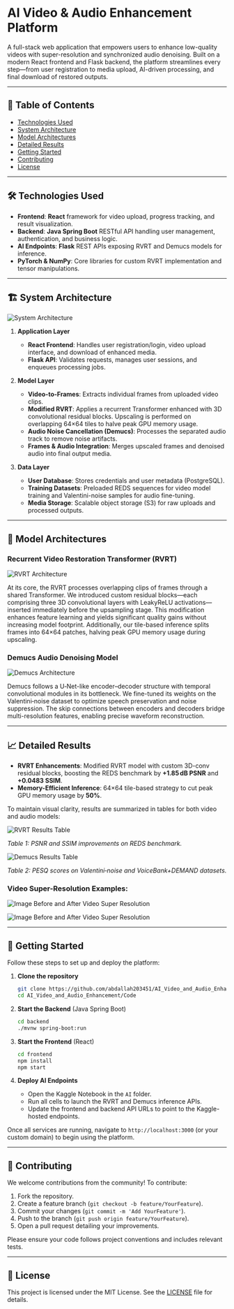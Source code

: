 # AI Video & Audio Enhancement Platform

A full-stack web application that empowers users to enhance low-quality videos with super-resolution and synchronized audio denoising. Built on a modern React frontend and Flask backend, the platform streamlines every step—from user registration to media upload, AI-driven processing, and final download of restored outputs.

---

## 📑 Table of Contents

- [Technologies Used](#-technologies-used)
- [System Architecture](#-system-architecture)
- [Model Architectures](#-model-architectures)
- [Detailed Results](#-detailed-results)
- [Getting Started](#-getting-started)
- [Contributing](#-contributing)
- [License](#-license)

---

## 🛠️ Technologies Used

- **Frontend**: **React** framework for video upload, progress tracking, and result visualization.
- **Backend**: **Java Spring Boot** RESTful API handling user management, authentication, and business logic.
- **AI Endpoints**: **Flask** REST APIs exposing RVRT and Demucs models for inference.
- **PyTorch & NumPy**: Core libraries for custom RVRT implementation and tensor manipulations.

---

## 🏗️ System Architecture

![System Architecture](Media/System_Architecture.png)

1. **Application Layer**

   - **React Frontend**: Handles user registration/login, video upload interface, and download of enhanced media.
   - **Flask API**: Validates requests, manages user sessions, and enqueues processing jobs.

2. **Model Layer**

   - **Video-to-Frames**: Extracts individual frames from uploaded video clips.
   - **Modified RVRT**: Applies a recurrent Transformer enhanced with 3D convolutional residual blocks. Upscaling is performed on overlapping 64×64 tiles to halve peak GPU memory usage.
   - **Audio Noise Cancellation (Demucs)**: Processes the separated audio track to remove noise artifacts.
   - **Frames & Audio Integration**: Merges upscaled frames and denoised audio into final output media.

3. **Data Layer**

   - **User Database**: Stores credentials and user metadata (PostgreSQL).
   - **Training Datasets**: Preloaded REDS sequences for video model training and Valentini-noise samples for audio fine-tuning.
   - **Media Storage**: Scalable object storage (S3) for raw uploads and processed outputs.

---

## 🧠 Model Architectures

### Recurrent Video Restoration Transformer (RVRT)

![RVRT Architecture](Media/RVRT_Architecture.png)

At its core, the RVRT processes overlapping clips of frames through a shared Transformer. We introduced custom residual blocks—each comprising three 3D convolutional layers with LeakyReLU activations—inserted immediately before the upsampling stage. This modification enhances feature learning and yields significant quality gains without increasing model footprint. Additionally, our tile-based inference splits frames into 64×64 patches, halving peak GPU memory usage during upscaling.

### Demucs Audio Denoising Model

![Demucs Architecture](Media/Demucs_Architecture.png)

Demucs follows a U‑Net-like encoder–decoder structure with temporal convolutional modules in its bottleneck. We fine-tuned its weights on the Valentini‑noise dataset to optimize speech preservation and noise suppression. The skip connections between encoders and decoders bridge multi-resolution features, enabling precise waveform reconstruction.

---

## 📈 Detailed Results

- **RVRT Enhancements**: Modified RVRT model with custom 3D-conv residual blocks, boosting the REDS benchmark by **+1.85 dB PSNR** and **+0.0483 SSIM**.
- **Memory-Efficient Inference**: 64×64 tile-based strategy to cut peak GPU memory usage by **50%**.

To maintain visual clarity, results are summarized in tables for both video and audio models:

![RVRT Results Table](Media/RVRT_Results.png)

_Table 1: PSNR and SSIM improvements on REDS benchmark._

![Demucs Results Table](Media/Demucs_Results.png)

_Table 2: PESQ scores on Valentini‑noise and VoiceBank+DEMAND datasets._

### Video Super-Resolution Examples:

![Image Before and After Video Super Resolution](Media/Visual_Results_1.png)

![Image Before and After Video Super Resolution](Media/Visual_Results_2.png)

---

## 🚀 Getting Started

Follow these steps to set up and deploy the platform:

1. **Clone the repository**

   ```bash
   git clone https://github.com/abdallah203451/AI_Video_and_Audio_Enhancement
   cd AI_Video_and_Audio_Enhancement/Code
   ```

2. **Start the Backend** (Java Spring Boot)

   ```bash
   cd backend
   ./mvnw spring-boot:run
   ```

3. **Start the Frontend** (React)

   ```bash
   cd frontend
   npm install
   npm start
   ```

4. **Deploy AI Endpoints**

   - Open the Kaggle Notebook in the `AI` folder.
   - Run all cells to launch the RVRT and Demucs inference APIs.
   - Update the frontend and backend API URLs to point to the Kaggle-hosted endpoints.

Once all services are running, navigate to `http://localhost:3000` (or your custom domain) to begin using the platform.

---

## 🤝 Contributing

We welcome contributions from the community! To contribute:

1. Fork the repository.
2. Create a feature branch (`git checkout -b feature/YourFeature`).
3. Commit your changes (`git commit -m 'Add YourFeature'`).
4. Push to the branch (`git push origin feature/YourFeature`).
5. Open a pull request detailing your improvements.

Please ensure your code follows project conventions and includes relevant tests.

---

## 📜 License

This project is licensed under the MIT License. See the [LICENSE](LICENSE) file for details.
